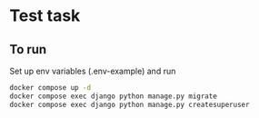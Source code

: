 # Test task

## To run
Set up env variables (.env-example) and run
```bash
docker compose up -d
docker compose exec django python manage.py migrate
docker compose exec django python manage.py createsuperuser
```
